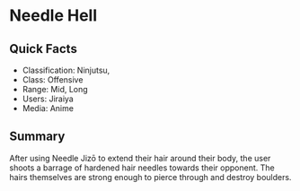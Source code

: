 # Needle Hell

## Quick Facts
- Classification: Ninjutsu,
- Class: Offensive
- Range: Mid, Long
- Users: Jiraiya
- Media: Anime

## Summary
After using Needle Jizō to extend their hair around their body, the user shoots a barrage of hardened hair needles towards their opponent. The hairs themselves are strong enough to pierce through and destroy boulders.
